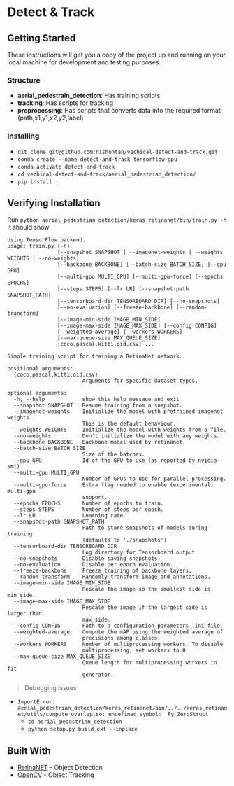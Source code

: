 # Detect & Track


## Getting Started

These instructions will get you a copy of the project up and running on your local machine for development and testing purposes. 

### Structure
- **aerial_pedestrain_detection**: Has training scripts 
- **tracking**: Has scripts for tracking 
- **preprocessing**: Has scripts that converts data into the required format (path,x1,y1,x2,y2,label)


### Installing
- `git clone git@github.com:nishontan/vechical-detect-and-track.git`
- `conda create --name detect-and-track tensorflow-gpu`
- `conda activate detect-and-track`
- `cd vechical-detect-and-track/aerial_pedestrian_detection/`
- `pip install .`


## Verifying Installation
Run `python aerial_pedestrian_detection/keras_retinanet/bin/train.py -h`
It should show
```
Using TensorFlow backend.
usage: train.py [-h]
                [--snapshot SNAPSHOT | --imagenet-weights | --weights WEIGHTS | --no-weights]
                [--backbone BACKBONE] [--batch-size BATCH_SIZE] [--gpu GPU]
                [--multi-gpu MULTI_GPU] [--multi-gpu-force] [--epochs EPOCHS]
                [--steps STEPS] [--lr LR] [--snapshot-path SNAPSHOT_PATH]
                [--tensorboard-dir TENSORBOARD_DIR] [--no-snapshots]
                [--no-evaluation] [--freeze-backbone] [--random-transform]
                [--image-min-side IMAGE_MIN_SIDE]
                [--image-max-side IMAGE_MAX_SIDE] [--config CONFIG]
                [--weighted-average] [--workers WORKERS]
                [--max-queue-size MAX_QUEUE_SIZE]
                {coco,pascal,kitti,oid,csv} ...

Simple training script for training a RetinaNet network.

positional arguments:
  {coco,pascal,kitti,oid,csv}
                        Arguments for specific dataset types.

optional arguments:
  -h, --help            show this help message and exit
  --snapshot SNAPSHOT   Resume training from a snapshot.
  --imagenet-weights    Initialize the model with pretrained imagenet weights.
                        This is the default behaviour.
  --weights WEIGHTS     Initialize the model with weights from a file.
  --no-weights          Don't initialize the model with any weights.
  --backbone BACKBONE   Backbone model used by retinanet.
  --batch-size BATCH_SIZE
                        Size of the batches.
  --gpu GPU             Id of the GPU to use (as reported by nvidia-smi).
  --multi-gpu MULTI_GPU
                        Number of GPUs to use for parallel processing.
  --multi-gpu-force     Extra flag needed to enable (experimental) multi-gpu
                        support.
  --epochs EPOCHS       Number of epochs to train.
  --steps STEPS         Number of steps per epoch.
  --lr LR               Learning rate.
  --snapshot-path SNAPSHOT_PATH
                        Path to store snapshots of models during training
                        (defaults to './snapshots')
  --tensorboard-dir TENSORBOARD_DIR
                        Log directory for Tensorboard output
  --no-snapshots        Disable saving snapshots.
  --no-evaluation       Disable per epoch evaluation.
  --freeze-backbone     Freeze training of backbone layers.
  --random-transform    Randomly transform image and annotations.
  --image-min-side IMAGE_MIN_SIDE
                        Rescale the image so the smallest side is min_side.
  --image-max-side IMAGE_MAX_SIDE
                        Rescale the image if the largest side is larger than
                        max_side.
  --config CONFIG       Path to a configuration parameters .ini file.
  --weighted-average    Compute the mAP using the weighted average of
                        precisions among classes.
  --workers WORKERS     Number of multiprocessing workers. To disable
                        multiprocessing, set workers to 0
  --max-queue-size MAX_QUEUE_SIZE
                        Queue length for multiprocessing workers in fit
                        generator.
```


> Debugging Issues
- `ImportError: aerial_pedestrian_detection/keras_retinanet/bin/../../keras_retinanet/utils/compute_overlap.so: undefined symbol: _Py_ZeroStruct`
	- `cd aerial_pedestrian_detection`
	- `python setup.py build_ext --inplace`
	



## Built With

* [RetinaNET](https://github.com/priya-dwivedi/aerial_pedestrian_detection) - Object Detection
* [OpenCV](https://opencv-python-tutroals.readthedocs.io/en/latest/py_tutorials/py_tutorials.html) - Object Tracking






